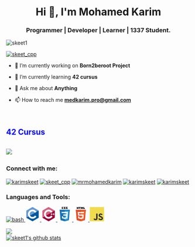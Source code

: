 <!--### Hi there, I'm Mohamed KARIM 
<img src="https://komarev.com/ghpvc/?username=skeet1&color=blueviolet" alt="skeet1">

<a style="color: #1C9CEA;" href="https://twitter.com/skeet_cpp">
  <img align="left" alt="skeet1's Twitter" width="22px" src="https://cdn.jsdelivr.net/npm/simple-icons@v3/icons/twitter.svg" />
</a>
<a href="https://linkedin.com/in/mrmohamedkarim/">
  <img align="left" alt="skeet1's Linkdein" width="22px" src="https://cdn.jsdelivr.net/npm/simple-icons@v3/icons/linkedin.svg" />
</a>
<a href="https://github.com/skeet1">
  <img align="left" alt="skeet1's Github" width="22px" src="https://cdn.jsdelivr.net/npm/simple-icons@v3/icons/github.svg" />
</a>
<br>
- 👋 Hi, I’m @skeet1 <br>
- 👀 I’m interested in Web Development <br>
- 🌱 I’m currently learning ... <br>
- 💞️ I’m looking to collaborate on ... <br>
- 📫 How to reach me ... <br>


skeet1/skeet1 is a ✨ special ✨ repository because its `README.md` (this file) appears on your GitHub profile.
You can click the Preview link to take a look at your changes.
--->
<h1 align="center">Hi 👋, I'm Mohamed Karim</h1>
<h3 align="center">Programmer | Developer | Learner | 1337 Student.</h3>

<p align="left"> <img src="https://komarev.com/ghpvc/?username=skeet1&label=Profile%20views&color=0e75b6&style=flat" alt="skeet1" /> </p>


<p align="left"> <a href="https://twitter.com/skeet_cpp" target="blank"><img src="https://img.shields.io/twitter/follow/skeet_cpp?logo=twitter&style=for-the-badge" alt="skeet_cpp" /></a> </p>

- 🔭 I’m currently working on **Born2beroot Project**

- 🌱 I’m currently learning **42 cursus**

- 💬 Ask me about **Anything**

- 📫 How to reach me **medkarim.pro@gmail.com**
<br>
<h2 style="color: blue" > 42 Cursus <h2>
<img src="https://badge42.herokuapp.com/api/stats/mkarim?privacyEmail=true)](https://github.com/JaeSeoKim/badge42" />
<br>
  <!--
  <img src="https://1337-readme.vercel.app/api/profile?cursus=42cursus&white=true&login=mkarim" />
<br> -->
  
<h3 align="left">Connect with me:</h3>
<p align="left">
<a href="https://codepen.io/karimskeet" target="blank"><img align="center" src="https://raw.githubusercontent.com/rahuldkjain/github-profile-readme-generator/master/src/images/icons/Social/codepen.svg" alt="karimskeet" height="30" width="40" /></a>
<a href="https://twitter.com/skeet_cpp" target="blank"><img align="center" src="https://raw.githubusercontent.com/rahuldkjain/github-profile-readme-generator/master/src/images/icons/Social/twitter.svg" alt="skeet_cpp" height="30" width="40" /></a>
<a href="https://linkedin.com/in/mrmohamedkarim" target="blank"><img align="center" src="https://raw.githubusercontent.com/rahuldkjain/github-profile-readme-generator/master/src/images/icons/Social/linked-in-alt.svg" alt="mrmohamedkarim" height="30" width="40" /></a>
<a href="https://stackoverflow.com/users/16700290/karimskeet" target="blank"><img align="center" src="https://raw.githubusercontent.com/rahuldkjain/github-profile-readme-generator/master/src/images/icons/Social/stack-overflow.svg" alt="karimskeet" height="30" width="40" /></a>
 <a href="https://codeforces.com/profile/skeet" target="blank"><img align="center" src="https://raw.githubusercontent.com/rahuldkjain/github-profile-readme-generator/master/src/images/icons/Social/codeforces.svg" alt="karimskeet" height="30" width="40" /></a>
</p>

<h3 align="left">Languages and Tools:</h3>
<p align="left"> <a href="https://www.gnu.org/software/bash/" target="_blank"> <img src="https://www.vectorlogo.zone/logos/gnu_bash/gnu_bash-icon.svg" alt="bash" width="40" height="40"/> </a> <a href="https://www.cprogramming.com/" target="_blank"> <img src="https://raw.githubusercontent.com/devicons/devicon/master/icons/c/c-original.svg" alt="c" width="40" height="40"/> </a> <a href="https://www.w3schools.com/cpp/" target="_blank"> <img src="https://raw.githubusercontent.com/devicons/devicon/master/icons/cplusplus/cplusplus-original.svg" alt="cplusplus" width="40" height="40"/> </a> <a href="https://www.w3schools.com/css/" target="_blank"> <img src="https://raw.githubusercontent.com/devicons/devicon/master/icons/css3/css3-original-wordmark.svg" alt="css3" width="40" height="40"/> </a> <a href="https://www.w3.org/html/" target="_blank"> <img src="https://raw.githubusercontent.com/devicons/devicon/master/icons/html5/html5-original-wordmark.svg" alt="html5" width="40" height="40"/> </a> <a href="https://developer.mozilla.org/en-US/docs/Web/JavaScript" target="_blank"> <img src="https://raw.githubusercontent.com/devicons/devicon/master/icons/javascript/javascript-original.svg" alt="javascript" width="40" height="40"/> </a> </p>

<a href="https://github.com/skeet1">
  <img align="center" src="https://github-readme-stats.vercel.app/api/top-langs/?username=skeet1&theme=dark" />
</a>
<br>
<a href="https://github.com/skeet1">
 <img align="center" src="https://github-readme-stats.vercel.app/api?username=skeet1&show_icons=true&theme=dark&line_height=40" alt="skeet1's github stats"/>
</a>

